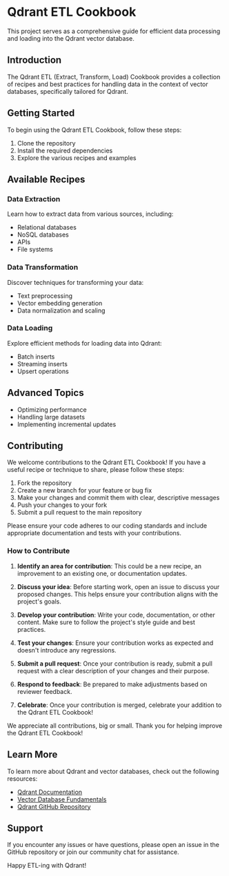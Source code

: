# Qdrant ETL Cookbook

This project serves as a comprehensive guide for efficient data processing and loading into the Qdrant vector database.

## Introduction

The Qdrant ETL (Extract, Transform, Load) Cookbook provides a collection of recipes and best practices for handling data in the context of vector databases, specifically tailored for Qdrant.

## Getting Started

To begin using the Qdrant ETL Cookbook, follow these steps:

1. Clone the repository
2. Install the required dependencies
3. Explore the various recipes and examples

## Available Recipes

### Data Extraction

Learn how to extract data from various sources, including:

- Relational databases
- NoSQL databases
- APIs
- File systems

### Data Transformation

Discover techniques for transforming your data:

- Text preprocessing
- Vector embedding generation
- Data normalization and scaling

### Data Loading

Explore efficient methods for loading data into Qdrant:

- Batch inserts
- Streaming inserts
- Upsert operations

## Advanced Topics

- Optimizing performance
- Handling large datasets
- Implementing incremental updates

## Contributing

We welcome contributions to the Qdrant ETL Cookbook! If you have a useful recipe or technique to share, please follow these steps:

1. Fork the repository
2. Create a new branch for your feature or bug fix
3. Make your changes and commit them with clear, descriptive messages
4. Push your changes to your fork
5. Submit a pull request to the main repository

Please ensure your code adheres to our coding standards and include appropriate documentation and tests with your contributions.

### How to Contribute

1. **Identify an area for contribution**: This could be a new recipe, an improvement to an existing one, or documentation updates.

2. **Discuss your idea**: Before starting work, open an issue to discuss your proposed changes. This helps ensure your contribution aligns with the project's goals.

3. **Develop your contribution**: Write your code, documentation, or other content. Make sure to follow the project's style guide and best practices.

4. **Test your changes**: Ensure your contribution works as expected and doesn't introduce any regressions.

5. **Submit a pull request**: Once your contribution is ready, submit a pull request with a clear description of your changes and their purpose.

6. **Respond to feedback**: Be prepared to make adjustments based on reviewer feedback.

7. **Celebrate**: Once your contribution is merged, celebrate your addition to the Qdrant ETL Cookbook!

We appreciate all contributions, big or small. Thank you for helping improve the Qdrant ETL Cookbook!

## Learn More

To learn more about Qdrant and vector databases, check out the following resources:

- [Qdrant Documentation](https://qdrant.tech/documentation/)
- [Vector Database Fundamentals](https://qdrant.tech/articles/vector-database-fundamentals/)
- [Qdrant GitHub Repository](https://github.com/qdrant/qdrant)

## Support

If you encounter any issues or have questions, please open an issue in the GitHub repository or join our community chat for assistance.

Happy ETL-ing with Qdrant!
